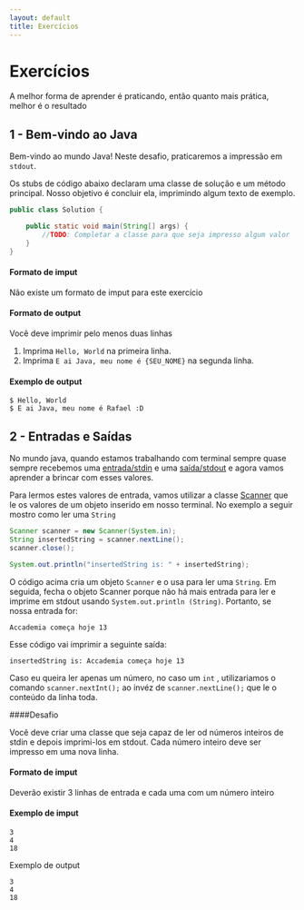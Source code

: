 ```yaml
---
layout: default
title: Exercícios
---
```


# Exercícios

A melhor forma de aprender é praticando, então quanto mais prática, melhor é o resultado 

## 1 - Bem-vindo ao Java

Bem-vindo ao mundo Java! Neste desafio, praticaremos a impressão em `stdout`.

Os stubs de código abaixo declaram uma classe de solução e um método principal. Nosso objetivo é concluir ela, imprimindo algum texto de exemplo.

```java
public class Solution {

    public static void main(String[] args) {
        //TODO: Completar a classe para que seja impresso algum valor
    }
}
```



#### Formato de imput

Não existe um formato de imput para este exercício

#### Formato de output

Você deve imprimir pelo menos duas linhas 

1. Imprima `Hello, World` na primeira linha.
2. Imprima `E ai Java, meu nome é {SEU_NOME}` na segunda linha.

#### Exemplo de output

```shell
$ Hello, World
$ E ai Java, meu nome é Rafael :D 
```



## 2 - Entradas e Saídas

No mundo java, quando estamos trabalhando com terminal sempre quase sempre recebemos uma [entrada/stdin](https://en.wikipedia.org/wiki/Standard_streams#Standard_input_.28stdin.29) e uma [saída/stdout](https://en.wikipedia.org/wiki/Standard_streams#Standard_output_.28stdout.29) e agora vamos aprender a brincar com esses valores.

Para lermos estes valores de entrada, vamos utilizar a classe [Scanner](https://docs.oracle.com/javase/8/docs/api/java/util/Scanner.html) que le os valores de um objeto inserido em nosso terminal. No exemplo a seguir mostro como ler uma `String` 

```java
Scanner scanner = new Scanner(System.in);
String insertedString = scanner.nextLine();
scanner.close();

System.out.println("insertedString is: " + insertedString);
```

O código acima cria um objeto `Scanner`  e o usa para ler uma `String`. Em seguida, fecha o objeto Scanner porque não há mais entrada para ler e imprime em stdout usando `System.out.println (String)`. Portanto, se nossa entrada for:

```shell
Accademia começa hoje 13
```

Esse código vai imprimir a seguinte saída:

```shell
insertedString is: Accademia começa hoje 13
```


Caso eu queira ler apenas um número, no caso um `int` , utilizariamos o comando `scanner.nextInt();` ao invéz de `scanner.nextLine();` que le o conteúdo da linha toda.



####Desafio

Você deve criar uma classe que seja capaz de ler od números inteiros de stdin e depois imprimi-los em stdout. Cada número inteiro deve ser impresso em uma nova linha.

#### Formato de imput

Deverão existir 3 linhas de entrada e cada uma com um número inteiro

#### Exemplo de imput	

```
3
4
18
```

Exemplo de output

```
3
4
18
```

